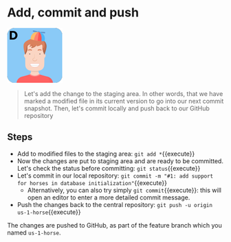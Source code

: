 # Add, commit and push 

![Dan](../../assets/yellow-belt-devops-dojo/version-control/dan.png)

> Let's add the change to the staging area. In other words, that we have marked a modified file in its current version to go into our next commit snapshot.
> Then, let's commit locally and push back to our GitHub repository

## Steps

* Add to modified files to the staging area: `git add *`{{execute}}
* Now the changes are put to staging area and are ready to be committed. Let's check the status before committing: `git status`{{execute}}
* Let's commit in our local repository: `git commit -m "#1: add support for horses in database initialization"`{{execute}}
  * Alternatively, you can also try simply `git commit`{{execute}}: this will open an editor to enter a more detailed commit message.
* Push the changes back to the central repository: `git push -u origin us-1-horse`{{execute}}

The changes are pushed to GitHub, as part of the feature branch which you named `us-1-horse`. 
